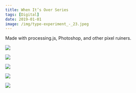 ```yaml
---
title: When It’s Over Series
tags: [Digital]
date: 2019-01-01
image: /img/type-experiment_-_23.jpeg
---
```

Made with processing.js, Photoshop, and other pixel ruiners.

![](/img/type-experiment_-_21.jpeg)

![](/img/type-experiment_-_24.jpeg)

![](/img/type-experiment_-_33.jpeg)

![](/img/type-experiment_-_34.jpeg)

![](/img/type-experiment_-_35.jpeg)